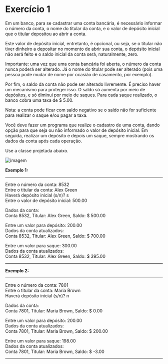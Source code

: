 # Exercício 1

Em um banco, para se cadastrar uma conta bancária, é necessário informar o número da conta, o nome do titular da conta, e o valor de depósito inicial que o titular depositou ao abrir a conta. 

Este valor de depósito inicial, entretanto, é opcional, ou seja, se o titular não tiver dinheiro a depositar no momento de abrir sua conta, o depósito inicial não será feito e o saldo inicial da conta será, naturalmente, zero.

Importante: uma vez que uma conta bancária foi aberta, o número da conta nunca poderá ser alterado. Já o nome do titular pode ser alterado (pois uma pessoa pode mudar de nome por ocasião de casamento, por exemplo).

Por fim, o saldo da conta não pode ser alterado livremente. É preciso haver um mecanismo para proteger isso. O saldo só aumenta por meio de depósitos, e só diminui por meio de saques. Para cada saque realizado, o banco cobra uma taxa de $ 5.00.

Nota: a conta pode ficar com saldo negativo se o saldo não for suficiente para realizar o saque e/ou pagar a taxa.

Você deve fazer um programa que realize o cadastro de uma conta, dando opção para que seja ou não informado o valor de depósito inicial. Em seguida, realizar um depósito e depois um saque, sempre mostrando os dados da conta após cada operação.

Use a classe projetada abaixo.

![imagem](https://uploaddeimagens.com.br/images/003/825/820/original/Screenshot_3.png?1649787705)

**Exemplo 1:**
* * *
Entre o número da conta: 8532<br/>
Entre o titular da conta: Alex Green<br/>
Haverá depósito inicial (s/n)? s<br/>
Entre o valor de depósito inicial: 500.00<br/>

Dados da conta:<br/>
Conta 8532, Titular: Alex Green, Saldo: $ 500.00<br/>

Entre um valor para depósito: 200.00<br/>
Dados da conta atualizados:<br/>
Conta 8532, Titular: Alex Green, Saldo: $ 700.00<br/>

Entre um valor para saque: 300.00<br/>
Dados da conta atualizados:<br/>
Conta 8532, Titular: Alex Green, Saldo: $ 395.00<br/>

* * * 
**Exemplo 2:**
* * *
Entre o número da conta: 7801<br/>
Entre o titular da conta: Maria Brown<br/>
Haverá depósito inicial (s/n)? n<br/>

Dados da conta:<br/>
Conta 7801, Titular: Maria Brown, Saldo: $ 0.00<br/>

Entre um valor para depósito: 200.00<br/>
Dados da conta atualizados:<br/>
Conta 7801, Titular: Maria Brown, Saldo: $ 200.00<br/>

Entre um valor para saque: 198.00<br/>
Dados da conta atualizados:<br/>
Conta 7801, Titular: Maria Brown, Saldo: $ -3.00<br/>
* * *
